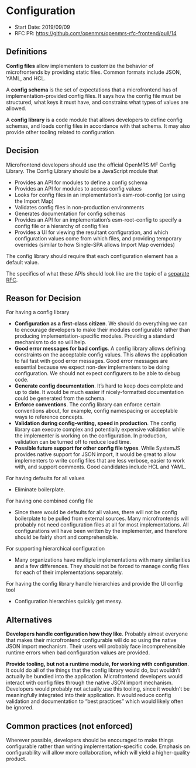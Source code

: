 # Configuration
- Start Date: 2019/09/09
- RFC PR: https://github.com/openmrs/openmrs-rfc-frontend/pull/14

## Definitions

**Config files** allow implementers to customize the behavior of microfrontends
by providing static files. Common formats include JSON, YAML, and HCL.

A **config schema** is the set of expectations that a microfrontend has of
implementation-provided config files. It says how the config file must be 
structured, what keys it must have, and constrains what types of values are allowed.

A **config library** is a code module that allows developers to define config 
schemas, and loads config files in accordance with that schema. It may also 
provide other tooling related to configuration.


## Decision

Microfrontend developers should use the official OpenMRS MF Config Library. 
The Config Library should be a JavaScript module that
*   Provides an API for modules to define a config schema
*   Provides an API for modules to access config values
*   Looks for config files in an implementation’s esm-root-config (or using the Import Map)
*   Validates config files in non-production environments
*   Generates documentation for config schemas
*   Provides an API for an implementation’s esm-root-config to specify a config file or a hierarchy of config files
*   Provides a UI for viewing the resultant configuration, and which configuration values come from which files, and providing temporary overrides (similar to how Single-SPA allows Import Map overrides)

The config library should require that each configuration element has a default value.

The specifics of what these APIs should look like are the topic of a [separate RFC](https://docs.google.com/document/d/1Srazq1xfZSmIE7TfyMNKAriPgV2olEMJ68CirYpbgME/edit).


## Reason for Decision

For having a config library
*   **Configuration as a first-class citizen**. We should do everything we can to encourage developers to make their modules configurable rather than producing implementation-specific modules. Providing a standard mechanism to do so will help.
*   **Good error messages for bad configs**. A config library allows defining constraints on the acceptable config values. This allows the application to fail fast with good error messages. Good error messages are essential because we expect non-dev implementers to be doing configuration. We should not expect configurers to be able to debug code.
*   **Generate config documentation**. It’s hard to keep docs complete and up to date. It would be much easier if nicely-formatted documentation could be generated from the schema.
*   **Enforce conventions**. The config library can enforce certain conventions about, for example, config namespacing or acceptable ways to reference concepts.
*   **Validation during config-writing, speed in production**. The config library can execute complex and potentially expensive validation while the implementer is working on the configuration. In production, validation can be turned off to reduce load time.
*   **Possible future support for other config file types**. While SystemJS provides native support for JSON import, it would be great to allow implementers to write config files that are less verbose, easier to work with, and support comments. Good candidates include HCL and YAML.

For having defaults for all values
*   Eliminate boilerplate.

For having one combined config file
*   Since there would be defaults for all values, there will not be config boilerplate to be pulled from external sources. Many microfrontends will probably not need configuration files at all for most implementations. All configurations will have been written by the implementer, and therefore should be fairly short and comprehensible.

For supporting hierarchical configuration
*   Many organizations have multiple implementations with many similarities and a few differences. They should not be forced to manage config files for each of their implementations separately.

For having the config library handle hierarchies and provide the UI config tool
*   Configuration hierarchies quickly get messy.


## Alternatives

**Developers handle configuration how they like**. Probably almost everyone 
that makes their microfrontend configurable will do so using the native JSON 
import mechanism. Their users will probably face incomprehensible runtime 
errors when bad configuration values are provided.

**Provide tooling, but not a runtime module, for working with configuration**. 
It could do all of the things that the config library would do, but wouldn’t 
actually be bundled into the application. Microfrontend developers would 
interact with config files through the native JSON import mechanism. 
Developers would probably not actually use this tooling, since it wouldn’t be 
meaningfully integrated into their application. It would reduce config 
validation and documentation to “best practices” which would likely often be ignored.

## Common practices (not enforced)

Wherever possible, developers should be encouraged to make things configurable
rather than writing implementation-specific code. Emphasis on configurability
will allow more collaboration, which will yield a higher-quality product.
